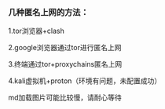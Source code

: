 ### 几种匿名上网的方法：

1.tor浏览器+clash

2.google浏览器通过tor进行匿名上网

3.终端通过tor+proxychains匿名上网

4.kali虚拟机+proton（环境有问题，未配置成功）

md加载图片可能比较慢，请耐心等待

